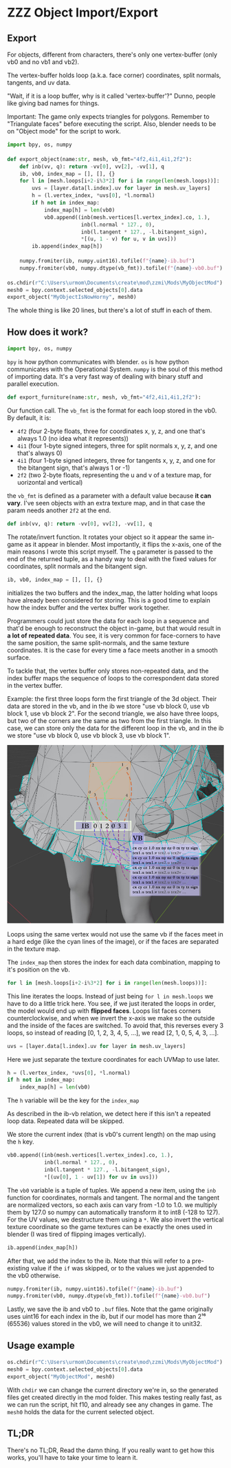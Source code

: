 # ZZZ Object Import/Export

## Export

For objects, different from characters, there's only one vertex-buffer (only vb0 and no vb1 and vb2).

The vertex-buffer holds loop (a.k.a. face corner) coordinates, split normals, tangents, and uv data.

"Wait, if it is a loop buffer, why is it called 'vertex-buffer'?"
Dunno, people like giving bad names for things.

Important: The game only expects triangles for polygons. Remember to "Triangulate faces" before executing the script. Also, blender needs to be on "Object mode" for the script to work.

```py
import bpy, os, numpy

def export_object(name:str, mesh, vb_fmt="4f2,4i1,4i1,2f2"):
    def inb(vv, q): return -vv[0], vv[2], -vv[1], q
    ib, vb0, index_map = [], [], {}
    for l in [mesh.loops[i+2-i%3*2] for i in range(len(mesh.loops))]:
        uvs = [layer.data[l.index].uv for layer in mesh.uv_layers]
        h = (l.vertex_index, *uvs[0], *l.normal)
        if h not in index_map:
            index_map[h] = len(vb0)
            vb0.append((inb(mesh.vertices[l.vertex_index].co, 1.),
                        inb(l.normal * 127., 0),
                        inb(l.tangent * 127., -l.bitangent_sign),
                        *[(u, 1 - v) for u, v in uvs]))
        ib.append(index_map[h])

    numpy.fromiter(ib, numpy.uint16).tofile(f"{name}-ib.buf")
    numpy.fromiter(vb0, numpy.dtype(vb_fmt)).tofile(f"{name}-vb0.buf")

os.chdir(r"C:\Users\urmom\Documents\create\mod\zzmi\Mods\MyObjectMod")
mesh0 = bpy.context.selected_objects[0].data
export_object("MyObjectIsNowHorny", mesh0)
```

The whole thing is like 20 lines, but there's a lot of stuff in each of them.

## How does it work?

```py
import bpy, os, numpy
```

`bpy` is how python communicates with blender.
`os` is how python communicates with the Operational System.
`numpy` is the soul of this method of importing data. It's a very fast way of dealing with binary stuff and parallel execution.

```py
def export_furniture(name:str, mesh, vb_fmt="4f2,4i1,4i1,2f2"):
```

Our function call. The `vb_fmt` is the format for each loop stored in the vb0. By default, it is:
- `4f2` (four 2-byte floats, three for coordinates x, y, z, and one that's always 1.0 (no idea what it represents))
- `4i1` (four 1-byte signed integers, three for split normals x, y, z, and one that's always 0)
- `4i1` (four 1-byte signed integers, three for tangents x, y, z, and one for the bitangent sign, that's always 1 or -1)
- `2f2` (two 2-byte floats, representing the u and v of a texture map, for uorizontal and vertical)

the `vb_fmt` is defined as a parameter with a default value because **it can vary**. I've seen objects with an extra texture map, and in that case the param needs another `2f2` at the end.

```py 
def inb(vv, q): return -vv[0], vv[2], -vv[1], q
```
The rotate/invert function. It rotates your object so it appear the same in-game as it appear in blender. Most importantly, it flips the x-axis, one of the main reasons I wrote this script myself. The `q` parameter is passed to the end of the returned tuple, as a handy way to deal with the fixed values for coordinates, split normals and the bitangent sign.

```py
ib, vb0, index_map = [], [], {}
```

initializes the two buffers and the index_map, the latter holding what loops have already been considered for storing. This is a good time to explain how the index buffer and the vertex buffer work together.

Programmers could just store the data for each loop in a sequence and that'd be enough to reconstruct the object in-game, but that would result in **a lot of repeated data**. You see, it is very common for face-corners to have the same position, the same split-normals, and the same texture coordinates. It is the case for every time a face meets another in a smooth surface.

To tackle that, the vertex buffer only stores non-repeated data, and the index buffer maps the sequence of loops to the correspondent data stored in the vertex buffer.

Example: the first three loops form the first triangle of the 3d object. Their data are stored in the vb, and in the ib we store "use vb block 0, use vb block 1, use vb block 2". For the second triangle, we also have three loops, but two of the corners are the same as two from the first triangle. In this case, we can store only the data for the different loop in the vb, and in the ib we store "use vb block 0, use vb block 3, use vb block 1".

![vb-ib](./assets/ib-vb.jpg)

Loops using the same vertex would not use the same vb if the faces meet in a hard edge (like the cyan lines of the image), or if the faces are separated in the texture map.

The `index_map` then stores the index for each data combination, mapping to it's position on the vb.

```py
for l in [mesh.loops[i+2-i%3*2] for i in range(len(mesh.loops))]:
```
This line iterates the loops. Instead of just being `for l in mesh.loops` we have to do a little trick here. You see, if we just iterated the loops in order, the model would end up with **flipped faces**. Loops list faces corners counterclockwise, and when we invert the x-axis we make so the outside and the inside of the faces are switched.
To avoid that, this reverses every 3 loops, so instead of reading [0, 1, 2, 3, 4, 5, ...], we read [2, 1, 0, 5, 4, 3, ...].

```py
uvs = [layer.data[l.index].uv for layer in mesh.uv_layers]
```
Here we just separate the texture coordinates for each UVMap to use later.

```py
h = (l.vertex_index, *uvs[0], *l.normal)
if h not in index_map:
    index_map[h] = len(vb0)
```
The `h` variable will be the key for the `index_map`

As described in the ib-vb relation, we detect here if this isn't a repeated loop data. Repeated data will be skipped.

We store the current index (that is vb0's current length) on the map using the `h` key.

```py
vb0.append((inb(mesh.vertices[l.vertex_index].co, 1.),
            inb(l.normal * 127., 0),
            inb(l.tangent * 127., -l.bitangent_sign),
            *[(uv[0], 1 - uv[1]) for uv in uvs]))
```
The `vb0` variable is a tuple of tuples. We append a new item, using the `inb` function for coordinates, normals and tangent.
The normal and the tangent are normalized vectors, so each axis can vary from -1.0 to 1.0. we multiply them by 127.0 so numpy can automatically transform it to int8 (-128 to 127).
For the UV values, we destructure them using a `*`. We also invert the vertical texture coordinate so the game textures can be exactly the ones used in blender (I was tired of flipping images vertically).

```py
ib.append(index_map[h])
```
After that, we add the index to the ib. Note that this will refer to a pre-existing value if the `if` was skipped, or to the values we just appended to the vb0 otherwise.

```py
numpy.fromiter(ib, numpy.uint16).tofile(f"{name}-ib.buf")
numpy.fromiter(vb0, numpy.dtype(vb_fmt)).tofile(f"{name}-vb0.buf")
```
Lastly, we save the ib and vb0 to `.buf` files. Note that the game originally uses uint16 for each index in the ib, but if our model has more than 2¹⁶ (65536) values stored in the vb0, we will need to change it to unit32.

## Usage example

```py
os.chdir(r"C:\Users\urmom\Documents\create\mod\zzmi\Mods\MyObjectMod")
mesh0 = bpy.context.selected_objects[0].data
export_object("MyObjectMod", mesh0)
```
With `chdir` we can change the current directory we're in, so the generated files get created directly in the mod folder. This makes testing really fast, as we can run the script, hit f10, and already see any changes in game.
The `mesh0` holds the data for the current selected object.

## TL;DR
There's no TL;DR, Read the damn thing. If you really want to get how this works, you'll have to take your time to learn it. 
